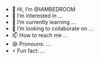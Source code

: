 - 👋 Hi, I’m @IAMBEDROOM
- 👀 I’m interested in ...
- 🌱 I’m currently learning ...
- 💞️ I’m looking to collaborate on ...
- 📫 How to reach me ...
- 😄 Pronouns: ...
- ⚡ Fun fact: ...

<!---
IAMBEDROOM/IAMBEDROOM is a ✨ special ✨ repository because its `README.md` (this file) appears on your GitHub profile.
You can click the Preview link to take a look at your changes.
--->
